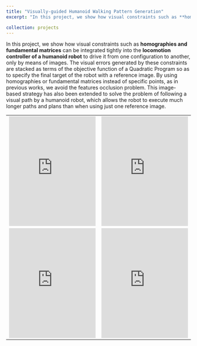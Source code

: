 ```yaml
---
title: "Visually-guided Humanoid Walking Pattern Generation"
excerpt: "In this project, we show how visual constraints such as **homographies and fundamental matrices** can be integrated tightly into the **locomotion controller of a humanoid robot** to drive it from one configuration to another, only by means of images"

collection: projects
---
```


In this project, we show how visual constraints such as **homographies and fundamental matrices** can be integrated tightly into the **locomotion controller of a humanoid robot** to drive it from one configuration to another, only by means of images. The visual errors generated by these constraints are stacked as terms of the objective function of a Quadratic Program so as to specify the final target of the robot with a reference image. By using homographies or fundamental matrices instead of specific points, as in previous works, we avoid the features occlusion problem. This image-based strategy has also been extended to solve the problem of following a visual path by a humanoid robot, which allows the robot to execute much longer paths and plans than when using just one reference image.

<table>
<tr>
<td><div class="fitvidsignore">
<iframe width="100%" height="300" src="https://www.youtube.com/embed/QHJhTWTH9xQ" title="Coupling humanoid walking pattern generation and homography feedback for visual path-following" frameborder="0" allow="accelerometer; autoplay; clipboard-write; encrypted-media; gyroscope; picture-in-picture" allowfullscreen></iframe>
</div></td><td><div class="fitvidsignore">
<iframe width="100%" height="300" src="https://www.youtube.com/embed/eof5K2Dcn5M" title="Obstacle avoidance with vision-driven humanoid locomotion (1)" frameborder="0" allow="accelerometer; autoplay; clipboard-write; encrypted-media; gyroscope; picture-in-picture" allowfullscreen></iframe>
</div></td>
</tr>
<tr>
<td><div class="fitvidsignore">
<iframe width="100%" height="300" src="https://www.youtube.com/embed/DTD-0KQYg-4" title="Obstacle avoidance with vision-driven humanoid locomotion (2)" frameborder="0" allow="accelerometer; autoplay; clipboard-write; encrypted-media; gyroscope; picture-in-picture" allowfullscreen></iframe>
</div></td><td><div class="fitvidsignore">
<iframe width="100%" height="300" src="https://www.youtube.com/embed/PV8MR_qOPtY" title="Obstacle avoidance with vision-driven humanoid locomotion (3)" frameborder="0" allow="accelerometer; autoplay; clipboard-write; encrypted-media; gyroscope; picture-in-picture" allowfullscreen></iframe>
</div></td>
</tr>
</table>
